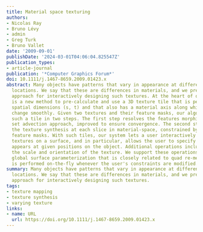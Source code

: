 ```yaml
---
title: Material space texturing
authors:
- Nicolas Ray
- Bruno Lévy
- admin
- Greg Turk
- Bruno Vallet
date: '2009-09-01'
publishDate: '2024-03-01T04:06:04.825547Z'
publication_types:
- article-journal
publication: '*Computer Graphics Forum*'
doi: 10.1111/j.1467-8659.2009.01423.x
abstract: Many objects have patterns that vary in appearance at different surface
  locations. We say that these are differences in materials, and we present a material-space
  approach for interactively designing such textures. At the heart of our approach
  is a new method to pre-calculate and use a 3D texture tile that is periodic in the
  spatial dimensions (s, t) and that also has a material axis along which the materials
  change smoothly. Given two textures and their feature masks, our algorithm produces
  such a tile in two steps. The first step resolves the features morphing by a level
  set advection approach, improved to ensure convergence. The second step performs
  the texture synthesis at each slice in material-space, constrained by the morphed
  feature masks. With such tiles, our system lets a user interactively place and edit
  textures on a surface, and in particular, allows the user to specify which material
  appears at given positions on the object. Additional operations include changing
  the scale and orientation of the texture. We support these operations by using a
  global surface parameterization that is closely related to quad re-meshing. Re-parameterization
  is performed on-the-fly whenever the user's constraints are modified.
summary: Many objects have patterns that vary in appearance at different surface
  locations. We say that these are differences in materials, and we present a material-space
  approach for interactively designing such textures.
tags:
- texture mapping
- texture synthesis
- varying texture
links:
- name: URL
  url: https://doi.org/10.1111/j.1467-8659.2009.01423.x
---
```

